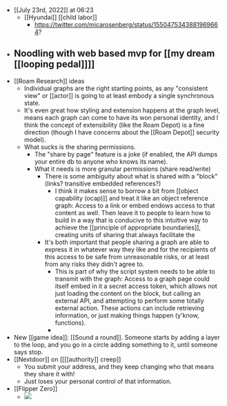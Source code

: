 - [[July 23rd, 2022]] at 06:23
    - [[Hyundai]] [[child labor]]
        - https://twitter.com/micarosenberg/status/1550475343881969664?
- Noodling with web based mvp for [[my dream [[looping pedal]]]]
    - 
- [[Roam Research]] ideas
    - Individual graphs are the right starting points, as any "consistent view" or [[actor]] is going to at least embody a single synchronous state.
    - It's even great how styling and extension happens at the graph level, means each graph can come to have its won personal identity, and I think the concept of extensibility (like the Roam Depot) is a fine direction (though I have concerns about the [[Roam Depot]] security model).
    - What sucks is the sharing permissions.
        - The "share by page" feature is a joke (if enabled, the API dumps your entire db to anyone who knows its name).
        - What it needs is more granular permissions (share read/write)
            - There is some ambiguity about what is shared with a "block" (links? transitive embedded references?)
                - I think it makes sense to borrow a bit from [[object capability (ocap)]] and treat it like an object reference graph: Access to a link or embed endows access to that content as well. Then leave it to people to learn how to build in a way that is conducive to this intuitive way to achieve the [[principle of appropriate boundaries]], creating units of sharing that always facilitate the 
            - It's both important that people sharing a graph are able to express it in whatever way they like and for the recipients of this access to be safe from unreasonable risks, or at least from any risks they didn't agree to.
                - This is part of why the script system needs to be able to transmit with the graph: Access to a graph page could itself embed in it a secret access token, which allows not just loading the content on the block, but calling an external API, and attempting to perform some totally external action. These actions can include retrieving information, or just making things happen (y'know, functions).
                - 
- New [[game idea]]: [[Sound a round]]. Someone starts by adding a layer to the loop, and you go in a circle adding something to it, until someone says stop.
- [[Nextdoor]] on [[[[authority]] creep]]
    - You submit your address, and they keep changing who that means they share it with!
    - Just loses your personal control of that information.
- [[Flipper Zero]]
    - ![](https://firebasestorage.googleapis.com/v0/b/firescript-577a2.appspot.com/o/imgs%2Fapp%2Fcapabul%2Fq-7JegyuoZ.jpeg?alt=media&token=9152a114-49ab-4bb4-9e72-013c8060be27)
